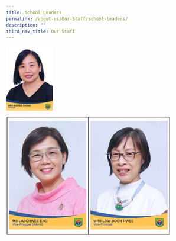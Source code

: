 ```yaml
---
title: School Leaders
permalink: /about-us/Our-Staff/school-leaders/
description: ""
third_nav_title: Our Staff
---
```

<img src="/images/Mrs%20Sheree%20Chong.jpg" 
     style="width:25%">
		 
		 
<style type="text/css">
.tg  {border-collapse:collapse;border-spacing:0;margin:0px auto;}
.tg td{border-color:black;border-style:solid;border-width:1px;font-family:Arial, sans-serif;font-size:14px;
  overflow:hidden;padding:10px 5px;word-break:normal;}
.tg th{border-color:black;border-style:solid;border-width:1px;font-family:Arial, sans-serif;font-size:14px;
  font-weight:normal;overflow:hidden;padding:10px 5px;word-break:normal;}
.tg .tg-nrix{text-align:center;vertical-align:middle}
</style>
<table class="tg" style="undefined;table-layout: fixed; width: 500px">
<colgroup>
<col style="width: 220px">
<col style="width: 220px">
</colgroup>
<tbody>
  <tr>
    <td class="tg-nrix"><img src="/images/Ms%20Lim%20Chwee%20Eng-VP.jpg"></td>
    <td class="tg-nrix"><img src="/images/Mrs%20Low%20Boon%20Hwee-VP.jpg"></td>
  </tr>
</tbody>
</table>